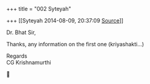 +++
title = "002 Syteyah"

+++
[[Syteyah	2014-08-09, 20:37:09 [Source](https://groups.google.com/g/samskrita/c/sa5ggQX3UkU)]]



Dr. Bhat Sir,  
  
Thanks, any information on the first one (kriyashakti...)  
  
Regards  
CG Krishnamurthi



